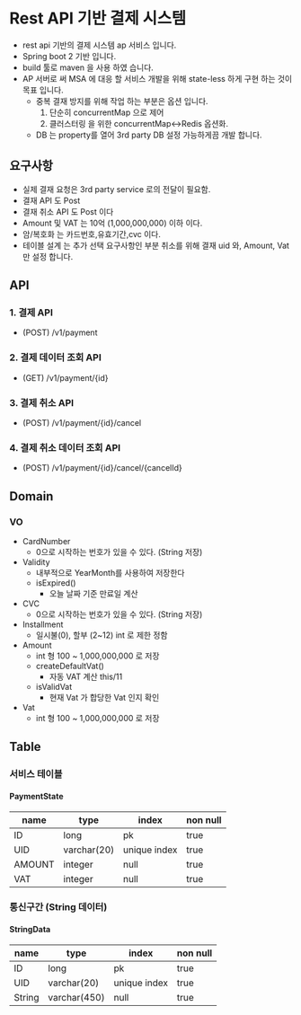# Rest API 기반 결제 시스템

- rest api 기반의 결제 시스템 ap 서비스 입니다.
- Spring boot 2 기반 입니다.
- build 툴로 maven 을  사용 하였 습니다.
- AP 서버로 써 MSA 에 대응 할 서비스 개발을 위해 state-less 하게 구현 하는 것이 목표 입니다.
  - 중복 결재 방지를 위해 작업 하는 부분은 옵션 입니다.
    1. 단순히 concurrentMap 으로 제어
    2. 클러스터링 을 위한 concurrentMap<->Redis 옵션화.
  - DB 는 property를 열어 3rd party DB 설정 가능하게끔 개발 합니다.
    
## 요구사항

- 실제 결재 요청은 3rd party service 로의 전달이 필요함.
- 결재 API 도 Post
- 결재 취소 API 도 Post 이다
- Amount 및 VAT 는 10억 (1,000,000,000) 이하 이다.
- 암/복호화 는 카드번호,유효기간,cvc 이다.
- 테이블 설계 는 추가 선택 요구사항인 부분 취소를 위해 결재 uid 와, Amount, Vat 만 설정 합니다.

## API

### 1. 결제 API

- (POST) /v1/payment

### 2. 결제 데이터 조회 API

- (GET) /v1/payment/{id}

### 3. 결제 취소 API

- (POST) /v1/payment/{id}/cancel

### 4. 결제 취소 데이터 조회 API

- (POST) /v1/payment/{id}/cancel/{cancelId}

## Domain

### VO

- CardNumber
  - 0으로 시작하는 번호가 있을 수 있다. (String 저장)
- Validity
  - 내부적으로 YearMonth를 사용하여 저장한다
  - isExpired()
    - 오늘 날짜 기준 만료일 계산
- CVC
  - 0으로 시작하는 번호가 있을 수 있다. (String 저장)
- Installment
  - 일시불(0), 할부 (2~12) int 로 제한 정함
- Amount
  - int 형 100 ~ 1,000,000,000 로 저장
  - createDefaultVat()
    - 자동 VAT 계산 this/11 
  - isValidVat
    - 현재 Vat 가 합당한 Vat 인지 확인
- Vat
  - int 형 100 ~ 1,000,000,000 로 저장

## Table

### 서비스 테이블

#### PaymentState

|name|type|index|non null|
|---|---|---|---|
|ID|long|pk|true|
|UID|varchar(20)|unique index|true|
|AMOUNT|integer|null|true|
|VAT|integer|null|true|
  
### 통신구간 (String 데이터)

#### StringData

|name|type|index|non null|
|---|---|---|---|
|ID|long|pk|true|
|UID|varchar(20)|unique index|true|
|String|varchar(450)|null|true|
